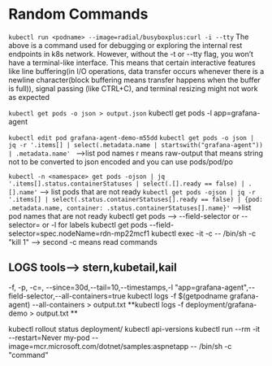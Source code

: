 # Random Commands

 ```kubectl run <podname> --image=radial/busyboxplus:curl -i --tty```
 The above is a command used for debugging or exploring the internal rest endpoints in k8s network.
 However, without the -t or --tty flag, you won’t have a terminal-like interface. This means that certain interactive features like line buffering(in I/O operations, data transfer occurs whenever there is a newline character(block buffering means transfer happens when the buffer is full)), signal passing (like CTRL+C), and terminal resizing might not work as expected

 ```kubectl get pods -o json > output.json```
 kubectl get pods -l app=grafana-agent

```kubectl edit pod grafana-agent-demo-m55dd```
```kubectl get pods -o json | jq -r '.items[] | select(.metadata.name | startswith("grafana-agent")) | .metadata.name' ``` -->list pod names r means raw-output that means string not to be converted to json encoded and you can use pods/pod/po

```kubectl -n <namespace> get pods -ojson | jq '.items[].status.containerStatuses | select(.[].ready == false) | .[].name'```  --> list pods that are not ready
```kubectl get pods -ojson | jq -r '.items[] | select(.status.containerStatuses[].ready == false) | {pod: .metadata.name, container: .status.containerStatuses[].name}'``` -->list pod names that are not ready
kubectl get pods --> --field-selector or --selector= or -l  for labels
kubectl get pods --field-selector=spec.nodeName=rdn-mp22mcf1
kubectl exec -it <pod-name> -c <container-name> -- /bin/sh -c "kill 1" --> second -c means read commands
## LOGS tools--> stern,kubetail,kail
 -f, -p, -c=, --since=30d,--tail=10,--timestamps,-l "app=grafana-agent",--field-selector,--all-containers=true
kubectl logs -f $(getpodname grafana-agent) --all-containers > output.txt
**kubectl logs -f deployment/grafana-demo  > output.txt **

kubectl rollout status deployment/<deployment-name>
kubectl api-versions
kubectl run --rm -it --restart=Never my-pod --image=mcr.microsoft.com/dotnet/samples:aspnetapp -- /bin/sh -c "command”
